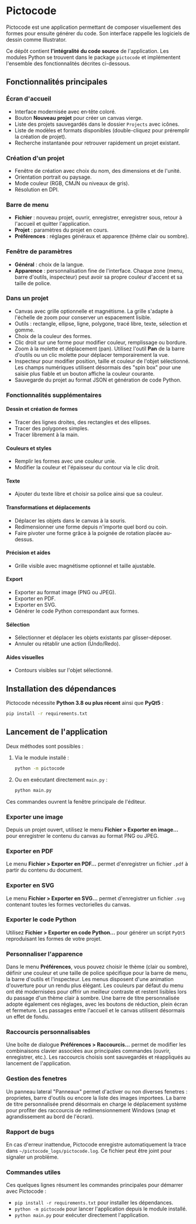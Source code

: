 # Pictocode

Pictocode est une application permettant de composer visuellement des formes pour ensuite générer du code. Son interface rappelle les logiciels de dessin comme Illustrator.

Ce dépôt contient **l'intégralité du code source** de l'application. Les modules Python se trouvent dans le package `pictocode` et implémentent l'ensemble des fonctionnalités décrites ci-dessous.

## Fonctionnalités principales

### Écran d'accueil
- Interface modernisée avec en‑tête coloré.
- Bouton **Nouveau projet** pour créer un canvas vierge.
- Liste des projets sauvegardés dans le dossier `Projects` avec icônes.
- Liste de modèles et formats disponibles (double-cliquez pour préremplir la création de projet).
- Recherche instantanée pour retrouver rapidement un projet existant.


### Création d'un projet
- Fenêtre de création avec choix du nom, des dimensions et de l'unité.
- Orientation portrait ou paysage.
- Mode couleur (RGB, CMJN ou niveaux de gris).
- Résolution en DPI.

### Barre de menu
- **Fichier** : nouveau projet, ouvrir, enregistrer, enregistrer sous, retour à l'accueil et quitter l'application.
- **Projet** : paramètres du projet en cours.
- **Préférences** : réglages généraux et apparence (thème clair ou sombre).

### Fenêtre de paramètres
- **Général** : choix de la langue.
- **Apparence** : personnalisation fine de l'interface. Chaque zone (menu, barre d'outils, inspecteur) peut
  avoir sa propre couleur d'accent et sa taille de police.

### Dans un projet
- Canvas avec grille optionnelle et magnétisme. La grille s'adapte à
  l'échelle de zoom pour conserver un espacement lisible.
- Outils : rectangle, ellipse, ligne, polygone, tracé libre, texte, sélection et gomme.
- Choix de la couleur des formes.
- Clic droit sur une forme pour modifier couleur, remplissage ou bordure.
- Zoom à la molette et déplacement (pan). Utilisez l'outil **Pan** de la barre
  d'outils ou un clic molette pour déplacer temporairement la vue.
- Inspecteur pour modifier position, taille et couleur de l'objet sélectionné.
  Les champs numériques utilisent désormais des "spin box" pour une saisie
  plus fiable et un bouton affiche la couleur courante.
- Sauvegarde du projet au format JSON et génération de code Python.

### Fonctionnalités supplémentaires

#### Dessin et création de formes
- Tracer des lignes droites, des rectangles et des ellipses.
- Tracer des polygones simples.
- Tracer librement à la main.

#### Couleurs et styles
- Remplir les formes avec une couleur unie.
- Modifier la couleur et l'épaisseur du contour via le clic droit.

#### Texte
- Ajouter du texte libre et choisir sa police ainsi que sa couleur.

#### Transformations et déplacements
- Déplacer les objets dans le canvas à la souris.
- Redimensionner une forme depuis n'importe quel bord ou coin.
- Faire pivoter une forme grâce à la poignée de rotation placée au-dessus.

#### Précision et aides
- Grille visible avec magnétisme optionnel et taille ajustable.

#### Export
- Exporter au format image (PNG ou JPEG).
- Exporter en PDF.
- Exporter en SVG.
- Générer le code Python correspondant aux formes.

#### Sélection
- Sélectionner et déplacer les objets existants par glisser-déposer.
- Annuler ou rétablir une action (Undo/Redo).

#### Aides visuelles
- Contours visibles sur l'objet sélectionné.

## Installation des dépendances

Pictocode nécessite **Python 3.8 ou plus récent** ainsi que **PyQt5** :

```bash
pip install -r requirements.txt
```

## Lancement de l'application

Deux méthodes sont possibles :

1. Via le module installé :
   ```bash
   python -m pictocode
   ```
2. Ou en exécutant directement `main.py` :
   ```bash
   python main.py
   ```

Ces commandes ouvrent la fenêtre principale de l'éditeur.

### Exporter une image

Depuis un projet ouvert, utilisez le menu **Fichier > Exporter en image…**
pour enregistrer le contenu du canvas au format PNG ou JPEG.

### Exporter en PDF

Le menu **Fichier > Exporter en PDF…** permet d'enregistrer un fichier `.pdf`
à partir du contenu du document.

### Exporter en SVG

Le menu **Fichier > Exporter en SVG…** permet d'enregistrer un fichier `.svg`
contenant toutes les formes vectorielles du canvas.

### Exporter le code Python

Utilisez **Fichier > Exporter en code Python…** pour générer un script
`PyQt5` reproduisant les formes de votre projet.

### Personnaliser l'apparence

Dans le menu **Préférences**, vous pouvez choisir le thème (clair ou sombre),
définir une couleur et une taille de police spécifique pour la barre de menu,
la barre d'outils et l'inspecteur. Les menus disposent d'une animation
d'ouverture pour un rendu plus élégant.
Les couleurs par défaut du menu ont été modernisées pour offrir un meilleur contraste
et restent lisibles lors du passage d'un thème clair à sombre.
Une barre de titre personnalisée adopte également ces réglages, avec les boutons
de réduction, plein écran et fermeture.
Les passages entre l'accueil et le canvas utilisent désormais un effet de fondu.

### Raccourcis personnalisables

Une boîte de dialogue **Préférences > Raccourcis…** permet de modifier les
combinaisons clavier associées aux principales commandes (ouvrir, enregistrer,
etc.). Les raccourcis choisis sont sauvegardés et réappliqués au lancement de
l'application.

### Gestion des fenetres

Un panneau lateral "Panneaux" permet d'activer ou non diverses fenetres : proprietes, barre d'outils ou encore la liste des images importees.
La barre de titre personnalisée prend désormais en charge le déplacement système
pour profiter des raccourcis de redimensionnement Windows (snap et agrandissement
au bord de l'écran).

### Rapport de bugs

En cas d'erreur inattendue, Pictocode enregistre automatiquement la trace dans `~/pictocode_logs/pictocode.log`. Ce fichier peut être joint pour signaler un problème.

### Commandes utiles

Ces quelques lignes résument les commandes principales pour démarrer avec Pictocode :

- `pip install -r requirements.txt` pour installer les dépendances.
- `python -m pictocode` pour lancer l'application depuis le module installé.
- `python main.py` pour exécuter directement l'application.

